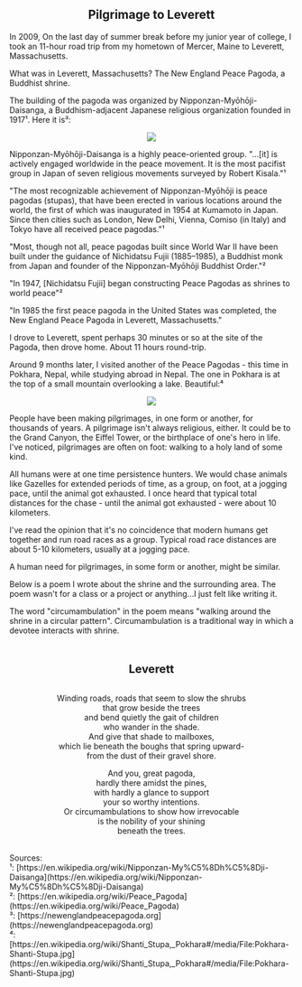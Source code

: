 ## <div align="center">Pilgrimage to Leverett</div>

<p>
    In 2009, On the last day of summer break before my junior year of college, I took an 11-hour road trip from my hometown of Mercer, Maine to Leverett, Massachusetts.
</p>

<p>
    What was in Leverett, Massachusetts?
    The New England Peace Pagoda, a Buddhist shrine.
</p>

<p>
    The building of the pagoda was organized by Nipponzan-Myōhōji-Daisanga, a Buddhism-adjacent Japanese religious organization founded in 1917¹.
    Here it is³:
    <div align="center">
      <img src="https://bradleyculley.github.io/images/World-Peace-Pagoda-in-Leverett.jpg" />
    </div>
</p>

<p>
Nipponzan-Myōhōji-Daisanga is a highly peace-oriented group.
"...[it] is actively engaged worldwide in the peace movement. It is the most pacifist group in Japan of seven religious movements surveyed by Robert Kisala."¹
</p>

<p>
"The most recognizable achievement of Nipponzan-Myōhōji is peace pagodas (stupas), that have been erected in various locations around the world, the first of which was inaugurated in 1954 at Kumamoto in Japan. Since then cities such as London, New Delhi, Vienna, Comiso (in Italy) and Tokyo have all received peace pagodas."¹

"Most, though not all, peace pagodas built since World War II have been built under the guidance of Nichidatsu Fujii (1885–1985), a Buddhist monk from Japan and founder of the Nipponzan-Myōhōji Buddhist Order."²

"In 1947, [Nichidatsu Fujii] began constructing Peace Pagodas as shrines to world peace"²
</p>

<p>
"In 1985 the first peace pagoda in the United States was completed, the New England Peace Pagoda in Leverett, Massachusetts."

I drove to Leverett, spent perhaps 30 minutes or so at the site of the Pagoda, then drove home. About 11 hours round-trip.
</p>

<p>
Around 9 months later, I visited another of the Peace Pagodas - this time in Pokhara, Nepal, while studying abroad in Nepal.
The one in Pokhara is at the top of a small mountain overlooking a lake. Beautiful:⁴

<div align="center">
    <img src="https://bradleyculley.github.io/images/Pokhara-Shanti-Stupa.jpg" />
</div>
</p>

<p>
People have been making pilgrimages, in one form or another, for thousands of years.
A pilgrimage isn't always religious, either.
It could be to the Grand Canyon, the Eiffel Tower, or the birthplace of one's hero in life.
I've noticed, pilgrimages are often on foot: walking to a holy land of some kind.
</p>

<p>
All humans were at one time persistence hunters.
We would chase animals like Gazelles for extended periods of time, as a group, on foot, at a jogging pace, until the animal got exhausted.
I once heard that typical total distances for the chase - until the animal got exhausted - were about 10 kilometers. 
</p>

<p>
I've read the opinion that it's no coincidence that modern humans get together and run road races as a group.
Typical road race distances are about 5-10 kilometers, usually at a jogging pace.
</p>

<p>
A human need for pilgrimages, in some form or another, might be similar.
</p>

<p>
Below is a poem I wrote about the shrine and the surrounding area.
The poem wasn't for a class or a project or anything...I just felt like writing it.
</p>

<p>
The word "circumambulation" in the poem means "walking around the shrine in a circular pattern".
Circumambulation is a traditional way in which a devotee interacts with shrine.
</p>

<div style="text-align: center">

</i><br/><br/>
<b style="font-size: 20px;">Leverett</b><br/><br/>

Winding roads, roads that seem to slow the shrubs<br/>
that grow beside the trees<br/>
and bend quietly the gait of children<br/>
who wander in the shade.<br/>
And give that shade to mailboxes,<br/>
which lie beneath the boughs that spring upward-<br/>
from the dust of their gravel shore.<br/>

And you, great pagoda,<br/>
hardly there amidst the pines,<br/>
with hardly a glance to support<br/>
your so worthy intentions.<br/>
Or circumambulations to show how irrevocable<br/>
is the nobility of your shining<br/>
beneath the trees.<br/>

</div>

<br/>
Sources:<br/>
¹: [https://en.wikipedia.org/wiki/Nipponzan-My%C5%8Dh%C5%8Dji-Daisanga](https://en.wikipedia.org/wiki/Nipponzan-My%C5%8Dh%C5%8Dji-Daisanga) <br/>
²: [https://en.wikipedia.org/wiki/Peace_Pagoda](https://en.wikipedia.org/wiki/Peace_Pagoda)<br/>
³: [https://newenglandpeacepagoda.org](https://newenglandpeacepagoda.org)<br/>
⁴: [https://en.wikipedia.org/wiki/Shanti_Stupa,_Pokhara#/media/File:Pokhara-Shanti-Stupa.jpg](https://en.wikipedia.org/wiki/Shanti_Stupa,_Pokhara#/media/File:Pokhara-Shanti-Stupa.jpg)<br/>
